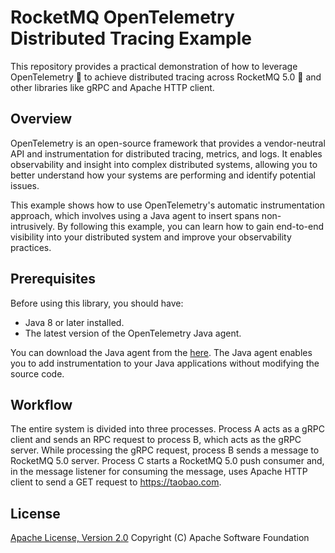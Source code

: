 # RocketMQ OpenTelemetry Distributed Tracing Example

This repository provides a practical demonstration of how to leverage OpenTelemetry 🔭 to achieve distributed tracing across RocketMQ 5.0 🚀 and other libraries like gRPC and Apache HTTP client.

## Overview

OpenTelemetry is an open-source framework that provides a vendor-neutral API and instrumentation for distributed tracing, metrics, and logs. It enables observability and insight into complex distributed systems, allowing you to better understand how your systems are performing and identify potential issues.

This example shows how to use OpenTelemetry's automatic instrumentation approach, which involves using a Java agent to insert spans non-intrusively. By following this example, you can learn how to gain end-to-end visibility into your distributed system and improve your observability practices.

## Prerequisites

Before using this library, you should have:

* Java 8 or later installed.
* The latest version of the OpenTelemetry Java agent.

You can download the Java agent from the [here](https://github.com/open-telemetry/opentelemetry-java/releases/latest). The Java agent enables you to add instrumentation to your Java applications without modifying the source code.

## Workflow

The entire system is divided into three processes. Process A acts as a gRPC client and sends an RPC request to process B, which acts as the gRPC server. While processing the gRPC request, process B sends a message to RocketMQ 5.0 server. Process C starts a RocketMQ 5.0 push consumer and, in the message listener for consuming the message, uses Apache HTTP client to send a GET request to <https://taobao.com>.

## License

[Apache License, Version 2.0](http://www.apache.org/licenses/LICENSE-2.0.html) Copyright (C) Apache Software Foundation
